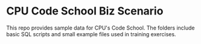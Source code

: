 # CPU Code School Biz Scenario

This repo provides sample data for CPU's Code School.
The folders include basic SQL scripts and small example
files used in training exercises.
